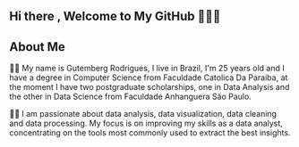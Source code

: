 ## Hi there , Welcome to My GitHub 👋🙋🏻

## About Me
🧑‍🎓 My name is Gutemberg Rodrigues, I live in Brazil, I'm 25 years old and I have a degree in Computer Science from Faculdade Catolica Da Paraiba, at the moment I have two postgraduate scholarships, one in Data Analysis and the other in Data Science from Faculdade Anhanguera São Paulo. 

👨‍💻 I am passionate about data analysis, data visualization, data cleaning and data processing. My focus is on improving my skills as a data analyst, concentrating on the tools most commonly used to extract the best insights.
 
